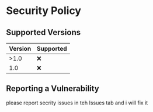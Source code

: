 # Security Policy

## Supported Versions



| Version | Supported          |
| ------- | ------------------ |
| >1.0    | :x:                |
| 1.0     | :x:                |


## Reporting a Vulnerability

please report secrity issues in teh Issues tab and i will fix it
